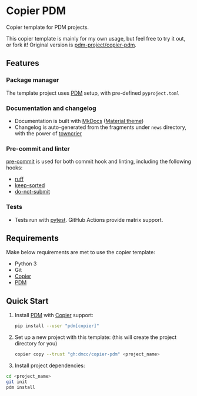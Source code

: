 # Copier PDM

Copier template for PDM projects.

This copier template is mainly for my own usage, but feel free to try it out, or fork it! Original version is [pdm-project/copier-pdm](https://github.com/pdm-project/copier-pdm).

## Features

### Package manager

The template project uses [PDM](https://pdm.fming.dev) setup, with pre-defined `pyproject.toml`

### Documentation and changelog

- Documentation is built with [MkDocs](https://github.com/mkdocs/mkdocs)
  ([Material theme](https://github.com/squidfunk/mkdocs-material))
- Changelog is auto-generated from the fragments under `news` directory, with the power of [towncrier](https://pypi.org/project/towncrier/)

### Pre-commit and linter

[pre-commit](https://pre-commit.com/) is used for both commit hook and linting, including the following hooks:

- [ruff](https://github.com/charliermarsh/ruff)
- [keep-sorted](https://github.com/google/keep-sorted)
- [do-not-submit](https://github.com/jlebar/pre-commit-hooks/blob/master/check_do_not_submit.py)

### Tests

- Tests run with [pytest](https://pytest.org/). GitHub Actions provide matrix support.

## Requirements

Make below requirements are met to use the copier template:

- Python 3
- Git
- [Copier](https://copier.readthedocs.io/en/stable/)
- [PDM](https://pdm.fming.dev)

## Quick Start

1. Install [PDM](https://pdm.fming.dev) with [Copier](https://copier.readthedocs.io/en/stable/) support:

    ```bash
    pip install --user "pdm[copier]"
    ```

2. Set up a new project with this template: (this will create the project directory for you)

   ```bash
   copier copy --trust "gh:dmcc/copier-pdm" <project_name>
   ```

3. Install project dependencies:

  ```bash
  cd <project_name>
  git init
  pdm install
  ```
